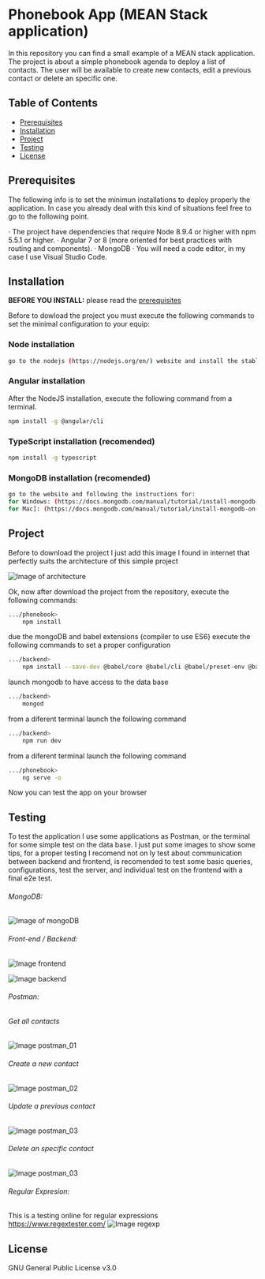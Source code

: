 # Phonebook App (MEAN Stack application)
In this repository you can find a small example of a MEAN stack application.
The project is about a simple phonebook agenda to deploy a list of contacts. The user will be available to create new contacts, edit a previous contact or delete an specific one.


## Table of Contents

* [Prerequisites](#prerequisites)
* [Installation](#installation)
* [Project](#project)
* [Testing](#testing)
* [License](#license)

## Prerequisites


The following info is to set the minimun installations to deploy properly the application. In case you already deal with this kind of situations feel free to go to the following point.

· The project have dependencies that require Node 8.9.4 or higher with npm 5.5.1 or higher.
· Angular 7 or 8 (more oriented for best practices with routing and components).
· MongoDB
· You will need a code editor, in my case I use Visual Studio Code.

## Installation

**BEFORE YOU INSTALL:** please read the [prerequisites](#prerequisites)

Before to dowload the project you must execute the following commands to set the minimal configuration to your equip:

### Node installation
```bash
go to the nodejs (https://nodejs.org/en/) website and install the stable version.
```

### Angular installation
After the NodeJS installation, execute the following command from a terminal.
```bash
npm install -g @angular/cli
```

### TypeScript installation (recomended)
```bash
npm install -g typescript
```

### MongoDB installation (recomended)
```bash
go to the website and following the instructions for:
for Windows: (https://docs.mongodb.com/manual/tutorial/install-mongodb-on-windows/)
for Mac]: (https://docs.mongodb.com/manual/tutorial/install-mongodb-on-os-x/)
```


## Project

Before to download the project I just add this image I found in internet that perfectly suits the architecture of this simple project

![Image of architecture](images/Architecture.png)

Ok, now after download the project from the repository, execute the following commands:

```bash
.../phonebook>
    npm install
```

due the mongoDB and babel extensions (compiler to use ES6) execute the following commands to set a proper configuration
```bash
.../backend>
    npm install --save-dev @babel/core @babel/cli @babel/preset-env @babel/node
```

launch mongodb to have access to the data base
```bash
.../backend>
    mongod
```

from a diferent terminal launch the following command
```bash
.../backend>
    npm run dev
```

from a diferent terminal launch the following command
```bash
.../phonebook>
    ng serve -o
```

Now you can test the app on your browser

## Testing

To test the application I use some applications as Postman, or the terminal for some simple test on the data base.
I just put some images to show some tips, for a proper testing I recomend not on ly test about communication between backend and frontend, is recomended to test some basic queries, configurations, test the server, and individual test on the frontend with a final e2e test.

###### MongoDB:
![Image of mongoDB](https://github.com/JeanCarloLP/Phonebook_MEAN/blob/master/images/MongoDB%20testing.png)


###### Front-end / Backend:
![Image frontend](https://github.com/JeanCarloLP/Phonebook_MEAN/blob/master/images/Phonebook%20Test%20Frontend_Backend%20Communication.png)

![Image backend](https://github.com/JeanCarloLP/Phonebook_MEAN/blob/master/images/test%20uri%20database%20contacts.png)


###### Postman:

###### Get all contacts

![Image postman_01](https://github.com/JeanCarloLP/Phonebook_MEAN/blob/master/images/Postman_001%20Get%20Contacts.png)

###### Create a new contact
![Image postman_02](https://github.com/JeanCarloLP/Phonebook_MEAN/blob/master/images/Postman_002%20Create%20contact.png)

###### Update a previous contact
![Image postman_03](https://github.com/JeanCarloLP/Phonebook_MEAN/blob/master/images/Postman_003%20Update%20contact.png)

###### Delete an specific contact
![Image postman_03](https://github.com/JeanCarloLP/Phonebook_MEAN/blob/master/images/Postman_004_Delete%20contact.png)


###### Regular Expresion:
This  is a testing online for regular expressions https://www.regextester.com/
![Image regexp](https://github.com/JeanCarloLP/Phonebook_MEAN/blob/master/images/expresion%20regular%20format.png)

## License

GNU General Public License v3.0

